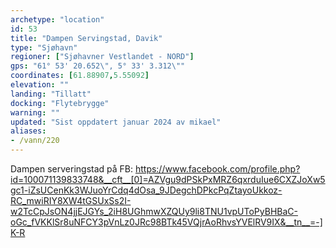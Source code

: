 ```yaml
---
archetype: "location"
id: 53
title: "Dampen Servingstad, Davik"
type: "Sjøhavn"
regioner: ["Sjøhavner Vestlandet - NORD"]
gps: "61° 53' 20.652\", 5° 33' 3.312\""
coordinates: [61.88907,5.55092]
elevation: ""
landing: "Tillatt"
docking: "Flytebrygge"
warning: ""
updated: "Sist oppdatert januar 2024 av mikael"
aliases:
- /vann/220
---
```


Dampen serveringstad på FB: https://www.facebook.com/profile.php?id=100071139833748&__cft__[0]=AZVgu9dPSkPxMRZ6qxrduIue6CXZJoXw5gc1-iZsUCenKk3WJuoYrCdq4dOsa_9JDegchDPkcPqZtayoUkkoz-RC_mwiRIY8XW4tGSUxSs2I-w2TcCpJsON4jjEJGYs_2iH8UGhmwXZQUy9li8TNU1vpUToPyBHBaC-oGc_fVKKlSr8uNFCY3pVnLz0JRc98BTk45VQjrAoRhvsYVElRV9IX&__tn__=-]K-R
